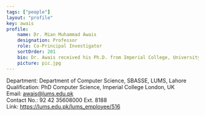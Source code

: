 ```yaml
---
tags: ["people"]
layout: "profile"
key: awais
profile:
    name: Dr. Mian Muhammad Awais
    designation: Professor
    role: Co-Principal Investigator
    sortOrder: 201
    bio: Dr. Awais received his Ph.D. from Imperial College, University of London. Prior to joining LUMS, Dr Awais conducted European Union research and development projects for a UK based SME. His Ph.D. work related to the development of on-line models for parametric estimation of solid fuel-fired industrial boilers. Dr Awais has also conducted research work on a class of iterative methods pertinent to Krylov subspaces for optimisation, such as the oblique projection and implicitly restarted model reduction methodologies.
    picture: pic.jpg
---
```


Department: Department of Computer Science, SBASSE, LUMS, Lahore  
Qualification: PhD Computer Science, Imperial College London, UK  
Email: awais@lums.edu.pk  
Contact No.: 92 42 35608000 Ext. 8188  
Link: https://lums.edu.pk/lums_employee/516  
